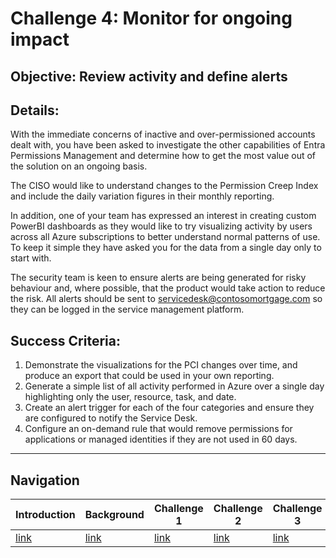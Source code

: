 # Challenge 4: Monitor for ongoing impact
## Objective: Review activity and define alerts

## Details:
With the immediate concerns of inactive and over-permissioned accounts dealt with, you have been asked to investigate the other capabilities of Entra Permissions Management and determine how to get the most value out of the solution on an ongoing basis.

The CISO would like to understand changes to the Permission Creep Index and include the daily variation figures in their monthly reporting. 

In addition, one of your team has expressed an interest in creating custom PowerBI dashboards as they would like to try visualizing activity by users across all Azure subscriptions to better understand normal patterns of use. To keep it simple they have asked you for the data from a single day only to start with.

The security team is keen to ensure alerts are being generated for risky behaviour and, where possible, that the product would take action to reduce the risk. All alerts should be sent to servicedesk@contosomortgage.com so they can be logged in the service management platform.

## Success Criteria:
1. Demonstrate the visualizations for the PCI changes over time, and produce an export that could be used in your own reporting.
1. Generate a simple list of all activity performed in Azure over a single day highlighting only the user, resource, task, and date.
1. Create an alert trigger for each of the four categories and ensure they are configured to notify the Service Desk.
1. Configure an on-demand rule that would remove permissions for applications or managed identities if they are not used in 60 days.

<!-- Common Footer -->
___

## Navigation
  
Introduction | Background | Challenge 1 | Challenge 2 | Challenge 3 | Challenge 4 | Challenge 5 | Summmary
------------ | ---------- | ----------- | ----------- | ----------- | ----------- | ----------- | ---------- 
[link](Intro.html) | [link](Background.html) |  [link](Challenge1.html) | [link](Challenge2.html) | [link](Challenge3.html) | [link](Challenge4.html) | [link](Challenge5.html) | [link](Summary.html)
  
